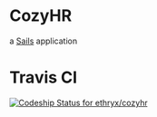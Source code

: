 # CozyHR

a [Sails](http://sailsjs.org) application

# Travis CI

[ ![Codeship Status for ethryx/cozyhr](https://codeship.com/projects/5a09bd60-efee-0131-5708-661bbcbf0c93/status?branch=master)](https://codeship.com/projects/27184)
